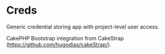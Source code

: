 Creds
=====

Generic credential storing app with project-level user access.

CakePHP Bootstrap integration from CakeStrap (https://github.com/hugodias/cakeStrap/).
